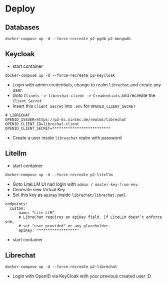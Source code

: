 # Deploy

## Databases

```
docker-compose up -d --force-recreate p2-pgdb p2-mongodb
```

## Keycloak

* start container
```
docker-compose up -d --force-recreate p2-keycloak
```

* Login with admin credentials, change to realm `librechat` and create any user.
* Goto `Clinets -> librechat-client -> Creadentials` and recreate the `Client Secret`
* Insert this `Client Secret` into `.env` for `OPENID_CLIENT_SECRET`

```
# LIBRECHAT
OPENID_ISSUER=https://p2-kc.nintec.de/realms/librechat
OPENID_CLIENT_ID=librechat-client
OPENID_CLIENT_SECRET=**************************
```

* Create a user inside `libreachat` realm with password

## Litellm

* start container

```
docker-compose up -d --force-recreate p2-litellm
```

* Goto LiteLLM UI nad login with `admin / master-key-from-env`
* Generate new Virtual Key
* Set this key as `apiKey` inside `librechat/librechat.yaml`

```
endpoints:
  custom:
    - name: "Lite LLM"
      # LibreChat requires an apiKey field. If LiteLLM doesn’t enforce one,
      # set "user_provided" or any placeholder.
      apiKey: "*****************"

```

* start container

## Librechat

```
docker-compose up -d --force-recreate p2-librechat
```

* Login with OpenID via KeyCloak with your previous created user :D


